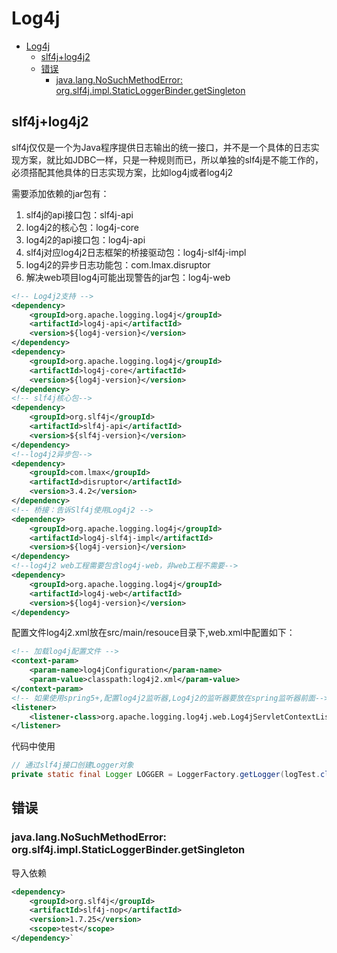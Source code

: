 # Log4j

- [Log4j](#log4j)
  - [slf4j+log4j2](#slf4jlog4j2)
  - [错误](#错误)
    - [java.lang.NoSuchMethodError: org.slf4j.impl.StaticLoggerBinder.getSingleton](#javalangnosuchmethoderror-orgslf4jimplstaticloggerbindergetsingleton)


## slf4j+log4j2

slf4j仅仅是一个为Java程序提供日志输出的统一接口，并不是一个具体的日志实现方案，就比如JDBC一样，只是一种规则而已，所以单独的slf4j是不能工作的，必须搭配其他具体的日志实现方案，比如log4j或者log4j2

需要添加依赖的jar包有：
1. slf4j的api接口包：slf4j-api
2. log4j2的核心包：log4j-core
3. log4j2的api接口包：log4j-api
4. slf4j对应log4j2日志框架的桥接驱动包：log4j-slf4j-impl
5. log4j2的异步日志功能包：com.lmax.disruptor
6. 解决web项目log4j可能出现警告的jar包：log4j-web

```xml
<!-- Log4j2支持 -->
<dependency>
    <groupId>org.apache.logging.log4j</groupId>
    <artifactId>log4j-api</artifactId>
    <version>${log4j-version}</version>
</dependency>
<dependency>
    <groupId>org.apache.logging.log4j</groupId>
    <artifactId>log4j-core</artifactId>
    <version>${log4j-version}</version>
</dependency>
<!-- slf4j核心包-->
<dependency>
    <groupId>org.slf4j</groupId>
    <artifactId>slf4j-api</artifactId>
    <version>${slf4j-version}</version>
</dependency>
<!--log4j2异步包-->
<dependency>
    <groupId>com.lmax</groupId>
    <artifactId>disruptor</artifactId>
    <version>3.4.2</version>
</dependency>
<!-- 桥接：告诉Slf4j使用Log4j2 -->
<dependency>
    <groupId>org.apache.logging.log4j</groupId>
    <artifactId>log4j-slf4j-impl</artifactId>
    <version>${log4j-version}</version>
</dependency>
<!--log4j2 web工程需要包含log4j-web，非web工程不需要-->
<dependency>
    <groupId>org.apache.logging.log4j</groupId>
    <artifactId>log4j-web</artifactId>
    <version>${log4j-version}</version>
</dependency>
```

配置文件log4j2.xml放在src/main/resouce目录下,web.xml中配置如下：
```xml
<!-- 加载log4j配置文件 -->
<context-param>
    <param-name>log4jConfiguration</param-name>
    <param-value>classpath:log4j2.xml</param-value>
</context-param>
<!-- 如果使用spring5+,配置log4j2监听器,Log4j2的监听器要放在spring监听器前面-->
<listener>
    <listener-class>org.apache.logging.log4j.web.Log4jServletContextListener</listener-class>
</listener>
```
代码中使用
```java
// 通过slf4j接口创建Logger对象
private static final Logger LOGGER = LoggerFactory.getLogger(logTest.class);
```

##  错误

### java.lang.NoSuchMethodError: org.slf4j.impl.StaticLoggerBinder.getSingleton
导入依赖
```xml
<dependency>
    <groupId>org.slf4j</groupId>
    <artifactId>slf4j-nop</artifactId>
    <version>1.7.25</version>
    <scope>test</scope>
</dependency>`
```